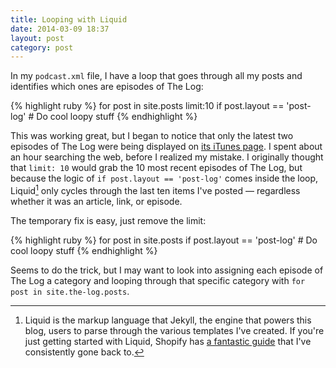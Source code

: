 ```yaml
---
title: Looping with Liquid
date: 2014-03-09 18:37
layout: post
category: post
---
```

In my `podcast.xml` file, I have a loop that goes through all my posts and identifies which ones are episodes of The Log:

{% highlight ruby %}
for post in site.posts limit:10
  if post.layout == 'post-log'
    # Do cool loopy stuff
{% endhighlight %}

This was working great, but I began to notice that only the latest two episodes of The Log were being displayed on [its iTunes page](https://itunes.apple.com/us/podcast/the-log/id830009186?mt=2). I spent about an hour searching the web, before I realized my mistake. I originally thought that `limit: 10` would grab the 10 most recent episodes of The Log, but because the logic of `if post.layout == 'post-log'` comes inside the loop, Liquid[^1] only cycles through the last ten items I've posted &mdash; regardless whether it was an article, link, or episode.

The temporary fix is easy, just remove the limit:

{% highlight ruby %}
for post in site.posts
  if post.layout == 'post-log'
    # Do cool loopy stuff
{% endhighlight %}

Seems to do the trick, but I may want to look into assigning each episode of The Log a category and looping through that specific category with `for post in site.the-log.posts`.

[^1]: Liquid is the markup language that Jekyll, the engine that powers this blog, users to parse through the various templates I've created. If you're just getting started with Liquid, Shopify has [a fantastic guide](https://github.com/Shopify/liquid/wiki/Liquid-for-Designers) that I've consistently gone back to.